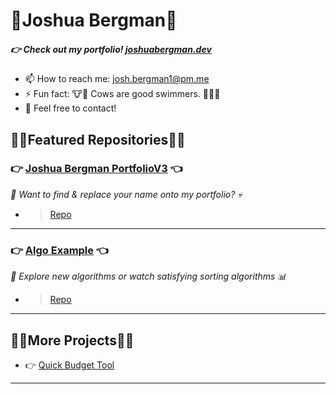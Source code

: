 # 🐂Joshua Bergman🐃
##### 👉 Check out my portfolio! [joshuabergman.dev](https://joshuabergman.dev)
- 📫 How to reach me: josh.bergman1@pm.me
- ⚡ Fun fact: 🐮🐂 Cows are good swimmers. 🏊‍♂️🐄
- 💬 Feel free to contact!

## 🦜🌴Featured Repositories🌴🦩
### 👉 [Joshua Bergman PortfolioV3](https://joshuabergman.dev) 👈
*👀 Want to find & replace your name onto my portfolio? 💀* 
- >[Repo](https://github.com/JoshBergman/Portfolio-V3)
---
### 👉 [Algo Example](https://algoexample.com) 👈
*🔎 Explore new algorithms or watch satisfying sorting algorithms 📊*
- >[Repo](https://github.com/JoshBergman/Algorithms-Explained)
---
## 🦜🌴More Projects🌴🦩
- 👉 [Quick Budget Tool](https://quickbudgettool.com)
---


<!--
**JoshBergman/JoshBergman** is a ✨ _special_ ✨ repository because its `README.md` (this file) appears on your GitHub profile.

Here are some ideas to get you started:

- 🔭 I’m currently working on ...
- 🌱 I’m currently learning ...
- 👯 I’m looking to collaborate on ...
- 🤔 I’m looking for help with ...
- 💬 Ask me about ...
- 📫 How to reach me: ...
- 😄 Pronouns: ...
- ⚡ Fun fact: ...
-->
